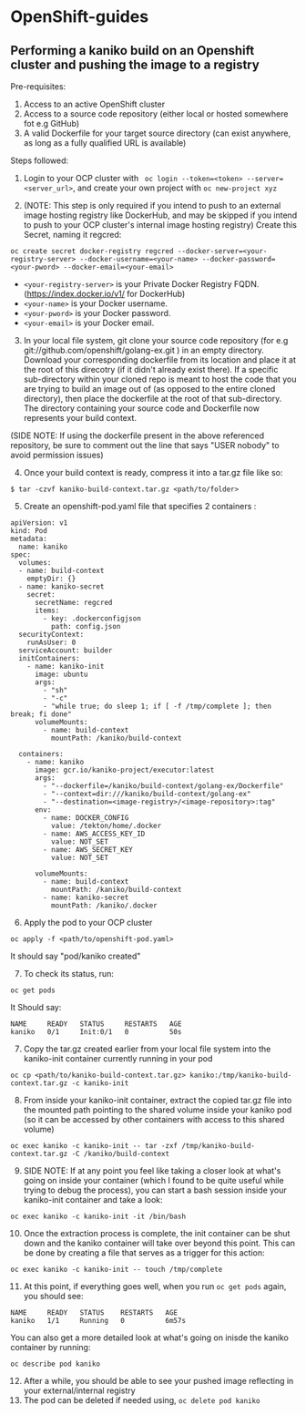 # OpenShift-guides
## Performing a kaniko build on an Openshift cluster and pushing the image to a registry

Pre-requisites:
1. Access to an active OpenShift cluster
2. Access to a source code repository (either local or hosted somewhere fot e.g GitHub)
3. A valid Dockerfile for your target source directory (can exist anywhere, as long as a fully qualified URL is available)

Steps followed:
1. Login to your OCP cluster with ``` oc login --token=<token> --server=<server_url>```, and create your own project with ```oc new-project xyz```

2. (NOTE: This step is only required if you intend to push to an external image hosting registry like DockerHub, and may be skipped if you intend to push to your OCP cluster's internal image hosting registry) Create this Secret, naming it regcred:
```shell
oc create secret docker-registry regcred --docker-server=<your-registry-server> --docker-username=<your-name> --docker-password=<your-pword> --docker-email=<your-email>
```
- `<your-registry-server>` is your Private Docker Registry FQDN. (https://index.docker.io/v1/ for DockerHub)
- `<your-name>` is your Docker username.
- `<your-pword>` is your Docker password.
- `<your-email>` is your Docker email.

3. In your local file system, git clone your source code repository (for e.g git://github.com/openshift/golang-ex.git ) in an empty directory. Download your corresponding dockerfile from its location and place it at the root of this direcotry (if it didn't already exist there). If a specific sub-directory within your cloned repo is meant to host the code that you are trying to build an image out of (as opposed to the entire cloned directory), then place the dockerfile at the root of that sub-directory. The directory containing your source code and Dockerfile now represents your build context.

(SIDE NOTE: If using the dockerfile present in the above referenced repository, be sure to comment out the line that says "USER nobody" to avoid permission issues)

4. Once your build context is ready, compress it into a tar.gz file like so:
```shell
$ tar -czvf kaniko-build-context.tar.gz <path/to/folder>
```
5. Create an openshift-pod.yaml file that specifies 2 containers :
```
apiVersion: v1
kind: Pod
metadata:
  name: kaniko
spec:
  volumes:
  - name: build-context
    emptyDir: {}
  - name: kaniko-secret
    secret:
      secretName: regcred
      items:
        - key: .dockerconfigjson
          path: config.json
  securityContext:
    runAsUser: 0 
  serviceAccount: builder
  initContainers:
    - name: kaniko-init
      image: ubuntu
      args:
        - "sh"
        - "-c"
        - "while true; do sleep 1; if [ -f /tmp/complete ]; then break; fi done"
      volumeMounts:
        - name: build-context
          mountPath: /kaniko/build-context
  
  containers:
    - name: kaniko
      image: gcr.io/kaniko-project/executor:latest
      args:
        - "--dockerfile=/kaniko/build-context/golang-ex/Dockerfile"
        - "--context=dir:///kaniko/build-context/golang-ex"
        - "--destination=<image-registry>/<image-repository>:tag"
      env:
        - name: DOCKER_CONFIG
          value: /tekton/home/.docker
        - name: AWS_ACCESS_KEY_ID
          value: NOT_SET
        - name: AWS_SECRET_KEY
          value: NOT_SET
   
      volumeMounts:
        - name: build-context
          mountPath: /kaniko/build-context
        - name: kaniko-secret
          mountPath: /kaniko/.docker
```

6. Apply the pod to your OCP cluster
```shell
oc apply -f <path/to/openshift-pod.yaml> 
```
It should say "pod/kaniko created"

7. To check its status, run:
```shell
oc get pods
```
It Should say:
```shell
NAME     READY   STATUS     RESTARTS   AGE
kaniko   0/1     Init:0/1   0          50s
```

7. Copy the tar.gz created earlier from your local file system into the kaniko-init container currently running in your pod
```shell
oc cp <path/to/kaniko-build-context.tar.gz> kaniko:/tmp/kaniko-build-context.tar.gz -c kaniko-init 
```

8. From inside your kaniko-init container, extract the copied tar.gz file into the mounted path pointing to the shared volume inside your kaniko pod (so it can be accessed by other containers with access to this shared volume)
```shell
oc exec kaniko -c kaniko-init -- tar -zxf /tmp/kaniko-build-context.tar.gz -C /kaniko/build-context
```
9. SIDE NOTE: If at any point you feel like taking a closer look at what's going on inside your container (which I found to be quite useful while trying to debug the process), you can start a bash session inside your kaniko-init container and take a look:
```shell
oc exec kaniko -c kaniko-init -it /bin/bash
```

10. Once the extraction process is complete, the init container can be shut down and the kaniko container will take over beyond this point. This can be done by creating a file that serves as a trigger for this action:
```shell
oc exec kaniko -c kaniko-init -- touch /tmp/complete
```

11. At this point, if everything goes well, when you run ```oc get pods``` again, you should see:
```shell
NAME     READY   STATUS    RESTARTS   AGE
kaniko   1/1     Running   0          6m57s
```
You can also get a more detailed look at what's going on inisde the kaniko container by running:
```shell
oc describe pod kaniko
```
12. After a while, you should be able to see your pushed image reflecting in your external/internal registry
13. The pod can be deleted if needed using, ```oc delete pod kaniko```
